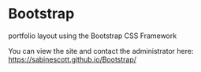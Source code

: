 # Bootstrap
portfolio layout using the Bootstrap CSS Framework

You can view the site and contact the administrator here: https://sabinescott.github.io/Bootstrap/
